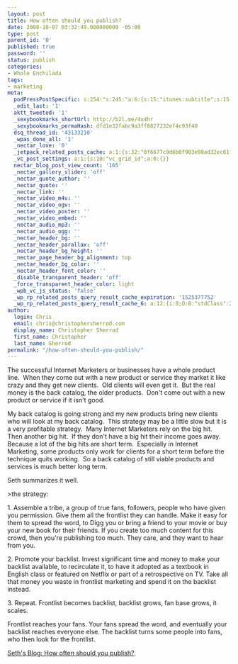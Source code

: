 ```yaml
---
layout: post
title: How often should you publish?
date: 2008-10-07 03:32:49.000000000 -05:00
type: post
parent_id: '0'
published: true
password: ''
status: publish
categories:
- Whole Enchilada
tags:
- marketing
meta:
  podPressPostSpecific: s:254:"s:245:"a:6:{s:15:"itunes:subtitle";s:15:"##PostExcerpt##";s:14:"itunes:summary";s:15:"##PostExcerpt##";s:15:"itunes:keywords";s:17:"##WordPressCats##";s:13:"itunes:author";s:10:"##Global##";s:15:"itunes:explicit";s:2:"No";s:12:"itunes:block";s:2:"No";}";";
  _edit_last: '1'
  aktt_tweeted: '1'
  _sexybookmarks_shortUrl: http://b2l.me/4x4hr
  _sexybookmarks_permaHash: dfd1e32fabc9a3ff8827232ef4c93f40
  dsq_thread_id: '43133210'
  _wpas_done_all: '1'
  _nectar_love: '0'
  _jetpack_related_posts_cache: a:1:{s:32:"8f6677c9d6b0f903e98ad32ec61f8deb";a:2:{s:7:"expires";i:1465834007;s:7:"payload";a:3:{i:0;a:1:{s:2:"id";i:4935;}i:1;a:1:{s:2:"id";i:1195;}i:2;a:1:{s:2:"id";i:968;}}}}
  _vc_post_settings: a:1:{s:10:"vc_grid_id";a:0:{}}
  nectar_blog_post_view_count: '165'
  _nectar_gallery_slider: 'off'
  _nectar_quote_author: ''
  _nectar_quote: ''
  _nectar_link: ''
  _nectar_video_m4v: ''
  _nectar_video_ogv: ''
  _nectar_video_poster: ''
  _nectar_video_embed: ''
  _nectar_audio_mp3: ''
  _nectar_audio_ogg: ''
  _nectar_header_bg: ''
  _nectar_header_parallax: 'off'
  _nectar_header_bg_height: ''
  _nectar_page_header_bg_alignment: top
  _nectar_header_bg_color: ''
  _nectar_header_font_color: ''
  _disable_transparent_header: 'off'
  _force_transparent_header_color: light
  _wpb_vc_js_status: 'false'
  _wp_rp_related_posts_query_result_cache_expiration: '1525377752'
  _wp_rp_related_posts_query_result_cache_6: a:12:{i:0;O:8:"stdClass":2:{s:7:"post_id";s:4:"4935";s:5:"score";s:17:"60.02479576821014";}i:1;O:8:"stdClass":2:{s:7:"post_id";s:4:"1133";s:5:"score";s:17:"53.42851413983565";}i:2;O:8:"stdClass":2:{s:7:"post_id";s:4:"4873";s:5:"score";s:18:"50.791306937085324";}i:3;O:8:"stdClass":2:{s:7:"post_id";s:4:"8192";s:5:"score";s:17:"45.60245658602912";}i:4;O:8:"stdClass":2:{s:7:"post_id";s:4:"7097";s:5:"score";s:18:"45.425669491756395";}i:5;O:8:"stdClass":2:{s:7:"post_id";s:4:"1183";s:5:"score";s:17:"44.27140106503673";}i:6;O:8:"stdClass":2:{s:7:"post_id";s:3:"267";s:5:"score";s:17:"44.27140106503673";}i:7;O:8:"stdClass":2:{s:7:"post_id";s:3:"381";s:5:"score";s:18:"43.644991254751915";}i:8;O:8:"stdClass":2:{s:7:"post_id";s:4:"1195";s:5:"score";s:17:"42.91462729626032";}i:9;O:8:"stdClass":2:{s:7:"post_id";s:4:"1261";s:5:"score";s:18:"42.079156894827165";}i:10;O:8:"stdClass":2:{s:7:"post_id";s:4:"1923";s:5:"score";s:17:"41.54977178633705";}i:11;O:8:"stdClass":2:{s:7:"post_id";s:4:"4500";s:5:"score";s:17:"41.41488922474598";}}
author:
  login: Chris
  email: chris@christophersherrod.com
  display_name: Christopher Sherrod
  first_name: Christopher
  last_name: Sherrod
permalink: "/how-often-should-you-publish/"
---
```

<p>The successful Internet Marketers or businesses have a whole product line.  When they come out with a new product or service they market it like crazy and they get new clients.  Old clients will even get it.  But the real money is the back catalog, the older products.  Don't come out with a new product or service if it isn't good.</p>
<p>My back catalog is going strong and my new products bring new clients who will look at my back catalog.  This strategy may be a little slow but it is a very profitable strategy.  Many Internet Marketers rely on the big hit.  Then another big hit.  If they don't have a big hit their income goes away.  Because a lot of the big hits are short term.  Especially in Internet Marketing, some products only work for clients for a short term before the technique quits working.  So a back catalog of still viable products and services is much better long term.</p>
<p>Seth summarizes it well.</p>
>the strategy:</p>
<p>1. Assemble a tribe, a group of true fans, followers, people who have given you permission. Give them all the frontlist they can handle. Make it easy for them to spread the word, to Digg you or bring a friend to your movie or buy your new book for their friends. If you create too much content for this crowd, then you're publishing too much. They care, and they want to hear from you.</p>
<p>2. Promote your backlist. Invest significant time and money to make your backlist available, to recirculate it, to have it adopted as a textbook in English class or featured on Netflix or part of a retrospective on TV. Take all that money you waste in frontlist marketing and spend it on the backlist instead.</p>
<p>3. Repeat. Frontlist becomes backlist, backlist grows, fan base grows, it scales.</p>
<p>Frontlist reaches your fans. Your fans spread the word, and eventually your backlist reaches everyone else. The backlist turns some people into fans, who then look for the frontlist.</p></blockquote>
<p><a href="http://sethgodin.typepad.com/seths_blog/2008/09/how-often-shoul.html" rel="nofollow">Seth's Blog: How often should you publish?</a>.</p>
